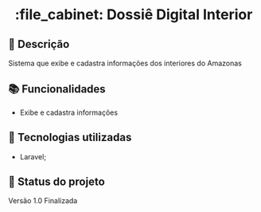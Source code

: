 <h1 align="center">:file_cabinet: Dossiê Digital Interior</h1>

## :memo: Descrição
Sistema que exibe e cadastra informações dos interiores do Amazonas

## :books: Funcionalidades
* Exibe e cadastra informações

## :wrench: Tecnologias utilizadas
* Laravel;

## :dart: Status do projeto
Versão 1.0 Finalizada
